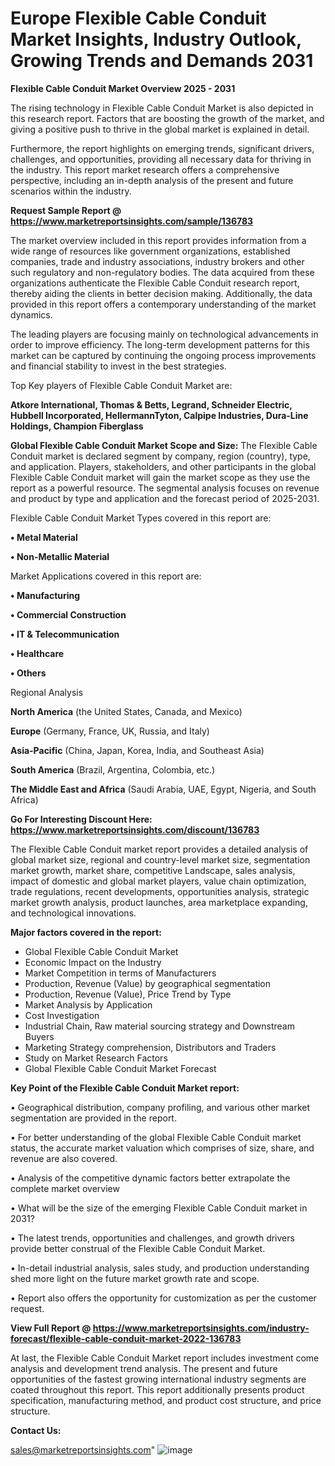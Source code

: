 # Europe Flexible Cable Conduit Market Insights, Industry Outlook, Growing Trends and Demands 2031

<Strong> Flexible Cable Conduit Market Overview 2025 - 2031</strong>

The rising technology in Flexible Cable Conduit Market is also depicted in this research report. Factors that are boosting the growth of the market, and giving a positive push to thrive in the global market is explained in detail.

Furthermore, the report highlights on emerging trends, significant drivers, challenges, and opportunities, providing all necessary data for thriving in the industry. This report market research offers a comprehensive perspective, including an in-depth analysis of the present and future scenarios within the industry.

<strong>Request Sample Report @ <a href=https://www.marketreportsinsights.com/sample/136783>https://www.marketreportsinsights.com/sample/136783</a></strong>

The market overview included in this report provides information from a wide range of resources like government organizations, established companies, trade and industry associations, industry brokers and other such regulatory and non-regulatory bodies. The data acquired from these organizations authenticate the Flexible Cable Conduit research report, thereby aiding the clients in better decision making. Additionally, the data provided in this report offers a contemporary understanding of the market dynamics.

The leading players are focusing mainly on technological advancements in order to improve efficiency. The long-term development patterns for this market can be captured by continuing the ongoing process improvements and financial stability to invest in the best strategies.

Top Key players of Flexible Cable Conduit Market are:

<strong>Atkore International, Thomas & Betts, Legrand, Schneider Electric, Hubbell Incorporated, HellermannTyton, Calpipe Industries, Dura-Line Holdings, Champion Fiberglass</strong>

<strong><b>Global Flexible Cable Conduit Market Scope and Size:</b></strong>
The Flexible Cable Conduit market is declared segment by company, region (country), type, and application. Players, stakeholders, and other participants in the global Flexible Cable Conduit market will gain the market scope as they use the report as a powerful resource. The segmental analysis focuses on revenue and product by type and application and the forecast period of 2025-2031.

Flexible Cable Conduit Market Types covered in this report are:

<strong>• Metal Material

• Non-Metallic Material</strong>

Market Applications covered in this report are:

<strong>• Manufacturing

• Commercial Construction

• IT & Telecommunication

• Healthcare

• Others</strong> 

Regional Analysis

<strong>North America</strong> (the United States, Canada, and Mexico)

<strong>Europe</strong> (Germany, France, UK, Russia, and Italy)

<strong>Asia-Pacific</strong> (China, Japan, Korea, India, and Southeast Asia)

<strong>South America</strong> (Brazil, Argentina, Colombia, etc.)

<strong>The Middle East and Africa</strong> (Saudi Arabia, UAE, Egypt, Nigeria, and South Africa)

<strong>Go For Interesting Discount Here: <a href=https://www.marketreportsinsights.com/discount/136783>https://www.marketreportsinsights.com/discount/136783</a></strong>

The Flexible Cable Conduit market report provides a detailed analysis of global market size, regional and country-level market size, segmentation market growth, market share, competitive Landscape, sales analysis, impact of domestic and global market players, value chain optimization, trade regulations, recent developments, opportunities analysis, strategic market growth analysis, product launches, area marketplace expanding, and technological innovations.

<strong><b>Major factors covered in the report:</b></strong>
<ul>
  <li>Global Flexible Cable Conduit Market </li>
  <li>Economic Impact on the Industry</li>
  <li>Market Competition in terms of Manufacturers</li>
  <li>Production, Revenue (Value) by geographical segmentation</li>
  <li>Production, Revenue (Value), Price Trend by Type</li>
  <li>Market Analysis by Application</li>
  <li>Cost Investigation</li>
  <li>Industrial Chain, Raw material sourcing strategy and Downstream Buyers</li>
  <li>Marketing Strategy comprehension, Distributors and Traders</li>
  <li>Study on Market Research Factors</li>
  <li>Global Flexible Cable Conduit Market Forecast</li>
</ul>

<strong><b>Key Point of the Flexible Cable Conduit Market report:</b></strong>

• Geographical distribution, company profiling, and various other market segmentation are provided in the report.

• For better understanding of the global Flexible Cable Conduit market status, the accurate market valuation which comprises of size, share, and revenue are also covered.

• Analysis of the competitive dynamic factors better extrapolate the complete market overview

• What will be the size of the emerging Flexible Cable Conduit market in 2031?

• The latest trends, opportunities and challenges, and growth drivers provide better construal of the Flexible Cable Conduit Market.

• In-detail industrial analysis, sales study, and production understanding shed more light on the future market growth rate and scope.

• Report also offers the opportunity for customization as per the customer request.

<strong><b>View Full Report @ <a href=https://www.marketreportsinsights.com/industry-forecast/flexible-cable-conduit-market-2022-136783>https://www.marketreportsinsights.com/industry-forecast/flexible-cable-conduit-market-2022-136783</a></b></strong>


At last, the Flexible Cable Conduit Market report includes investment come analysis and development trend analysis. The present and future opportunities of the fastest growing international industry segments are coated throughout this report. This report additionally presents product specification, manufacturing method, and product cost structure, and price structure.

<strong>Contact Us:</strong>

sales@marketreportsinsights.com"
![image](https://github.com/user-attachments/assets/7352d32d-db7f-4675-9670-89bb98354c11)
